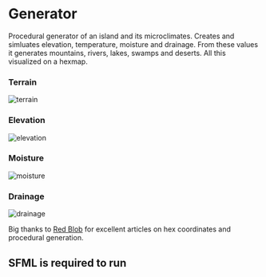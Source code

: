 
# Generator
Procedural generator of an island and its microclimates.
Creates and simluates elevation, temperature, moisture and drainage. From these values it generates mountains, rivers, lakes, swamps and deserts. All this visualized on a hexmap.
### Terrain
![terrain](https://user-images.githubusercontent.com/69109124/114301265-6ee98f80-9ac4-11eb-901f-63b98f680334.png)

### Elevation
![elevation](https://user-images.githubusercontent.com/69109124/114301298-858fe680-9ac4-11eb-81f8-b77e9a9c503a.png)

### Moisture
![moisture](https://user-images.githubusercontent.com/69109124/114301324-93456c00-9ac4-11eb-90ef-24369b257f73.png)

### Drainage
![drainage](https://user-images.githubusercontent.com/69109124/114301337-97718980-9ac4-11eb-9a41-4210f388661e.png)

Big thanks to [Red Blob](https://www.redblobgames.com/) for excellent articles on hex coordinates and procedural generation.

## SFML is required to run
